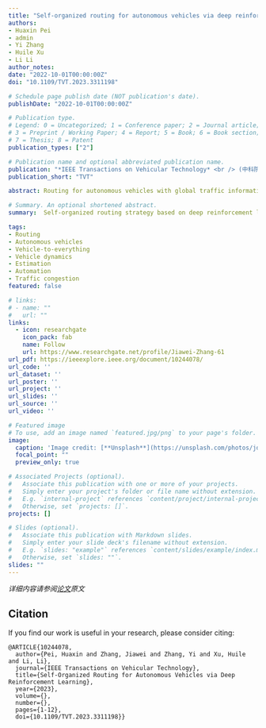 ```yaml
---
title: "Self-organized routing for autonomous vehicles via deep reinforcement learning"
authors:
- Huaxin Pei
- admin
- Yi Zhang
- Huile Xu
- Li Li
author_notes:
date: "2022-10-01T00:00:00Z"
doi: "10.1109/TVT.2023.3311198"

# Schedule page publish date (NOT publication's date).
publishDate: "2022-10-01T00:00:00Z"

# Publication type.
# Legend: 0 = Uncategorized; 1 = Conference paper; 2 = Journal article;
# 3 = Preprint / Working Paper; 4 = Report; 5 = Book; 6 = Book section;
# 7 = Thesis; 8 = Patent
publication_types: ["2"]

# Publication name and optional abbreviated publication name.
publication: "*IEEE Transactions on Vehicular Technology* <br /> (中科院2区; JCR Q1区; 影响因子=6.800)"
publication_short: "TVT"

abstract: Routing for autonomous vehicles with global traffic information and sufficient direct cooperation among vehicles has been widely studied to relieve traffic congestion in recent years. However, the assembly rate of Vehicle-to-Everything (V2X) equipment in practical traffic systems is currently and could be at a low level in near future. Accordingly, autonomous vehicles can only access localized traffic information, and direct cooperation among them cannot always be guaranteed. Thus, how to optimize the routing choices in such scenarios is worthy of particular attention. In this paper, we propose a self-organized routing strategy based on deep reinforcement learning (DRL). Under the condition of limited traffic information, the proposed self-organized mechanism well organizes localized traffic conditions through vehicle-level routing decisions, which are able to achieve network-wide benefits gains. In the specified DRL, we propose a novel reward mechanism to harmonize indirect interactions among vehicles by jointly learning individual and overall efficiency, even if each vehicle is modified to make individual decisions independently, rather than only focusing on individual interests as in the greedy strategy. Numerical experiments demonstrate that the proposed self-organized strategy is promising to resolve the routing problem from the perspective of individual decision-making with limited traffic information.

# Summary. An optional shortened abstract.
summary:  Self-organized routing strategy based on deep reinforcement learning (DRL).

tags:
- Routing 
- Autonomous vehicles 
- Vehicle-to-everything 
- Vehicle dynamics 
- Estimation 
- Automation 
- Traffic congestion
featured: false

# links:
# - name: ""
#   url: ""
links:
  - icon: researchgate
    icon_pack: fab
    name: Follow
    url: https://www.researchgate.net/profile/Jiawei-Zhang-61
url_pdf: https://ieeexplore.ieee.org/document/10244078/
url_code: ''
url_dataset: ''
url_poster: ''
url_project: ''
url_slides: ''
url_source: ''
url_video: ''

# Featured image
# To use, add an image named `featured.jpg/png` to your page's folder. 
image:
  caption: 'Image credit: [**Unsplash**](https://unsplash.com/photos/jdD8gXaTZsc)'
  focal_point: ""
  preview_only: true

# Associated Projects (optional).
#   Associate this publication with one or more of your projects.
#   Simply enter your project's folder or file name without extension.
#   E.g. `internal-project` references `content/project/internal-project/index.md`.
#   Otherwise, set `projects: []`.
projects: []

# Slides (optional).
#   Associate this publication with Markdown slides.
#   Simply enter your slide deck's filename without extension.
#   E.g. `slides: "example"` references `content/slides/example/index.md`.
#   Otherwise, set `slides: ""`.
slides: ""
---
```

 
 *详细内容请参阅[论文](https://ieeexplore.ieee.org/document/10244078/)原文*


## Citation
If you find our work is useful in your research, please consider citing:
```
@ARTICLE{10244078,
  author={Pei, Huaxin and Zhang, Jiawei and Zhang, Yi and Xu, Huile and Li, Li},
  journal={IEEE Transactions on Vehicular Technology}, 
  title={Self-Organized Routing for Autonomous Vehicles via Deep Reinforcement Learning}, 
  year={2023},
  volume={},
  number={},
  pages={1-12},
  doi={10.1109/TVT.2023.3311198}}
```

